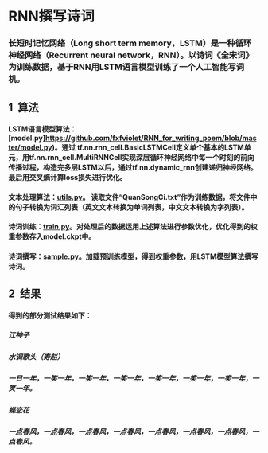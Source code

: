 # RNN撰写诗词 

### 长短时记忆网络（Long short term memory，LSTM）是一种循环神经网络（Recurrent neural network，RNN）。以诗词《全宋词》为训练数据，基于RNN用LSTM语言模型训练了一个人工智能写词机。

## 1 &nbsp;算法
####  LSTM语言模型算法：[model.py]https://github.com/fxfviolet/RNN_for_writing_poem/blob/master/model.py)。通过 tf.nn.rnn_cell.BasicLSTMCell定义单个基本的LSTM单元，用tf.nn.rnn_cell.MultiRNNCell实现深层循环神经网络中每一个时刻的前向传播过程，构造完多层LSTM以后，通过tf.nn.dynamic_rnn创建递归神经网络。最后用交叉熵计算loss损失进行优化。
####  文本处理算法：[utils.py](https://github.com/fxfviolet/RNN_for_writing_poem/blob/master/utils.py)。 读取文件“QuanSongCi.txt”作为训练数据，将文件中的句子转换为词汇列表（英文文本转换为单词列表，中文文本转换为字列表）。
####  诗词训练：[train.py](https://github.com/fxfviolet/RNN_for_wrting_poem/blob/master/train.py)。对处理后的数据运用上述算法进行参数优化，优化得到的权重参数存入model.ckpt中。
####  诗词撰写：[sample.py](https://github.com/fxfviolet/RNN_for_wrting_poem/blob/master/sample.py)。加载预训练模型，得到权重参数，用LSTM模型算法撰写诗词。

## 2 &nbsp;结果
#### 得到的部分测试结果如下：
##### 江神子 
##### 水调歌头（寿赵）
##### 一日一年，一笑一年，一笑一年，一笑一年，一笑一年，一笑一年，一笑一年，一笑一年。
##### 蝶恋花 
##### 一点春风，一点春风，一点春风，一点春风，一点春风，一点春风，一点春风，一点春风。




 

 
